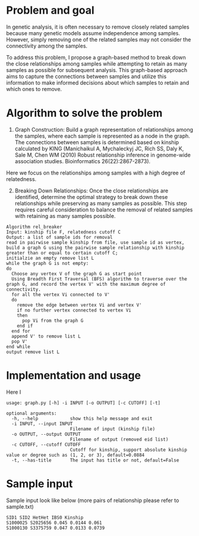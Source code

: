 # Problem and goal

In genetic analysis, it is often necessary to remove closely related samples because many genetic models assume independence among samples. However, simply removing one of the related samples may not consider the connectivity among the samples.

To address this problem, I propose a graph-based method to break down the close relationships among samples while attempting to retain as many samples as possible for subsequent analysis. This graph-based approach aims to capture the connections between samples and utilize this information to make informed decisions about which samples to retain and which ones to remove.
# Algorithm to solve the problem

1. Graph Construction: Build a graph representation of relationships among the samples, where each sample is represented as a node in the graph. The connections between samples is determined based on kinship calculated by KING (Manichaikul A, Mychaleckyj JC, Rich SS, Daly K, Sale M, Chen WM (2010) Robust relationship inference in genome-wide association studies. Bioinformatics 26(22):2867-2873). 

Here we focus on the relationships among samples with a high degree of relatedness.

2. Breaking Down Relationships: Once the close relationships are identified, determine the optimal strategy to break down these relationships while preserving as many samples as possible. This step requires careful consideration to balance the removal of related samples with retaining as many samples possible.

```
Algorithm rel_breaker
Input: kinship file F, relatedness cutoff C
Output: a list of sample ids for removal
read in pairwise sample kinship from file, use sample id as vertex, build a graph G using the pairwise sample relationship with kinship greater than or equal to certain cutoff C;
initialzie an empty remove list L
while the graph G is not empty:
do
  Choose any vertex V of the graph G as start point
  Using Breadth First Traversal (BFS) algorithm to traverse over the graph G, and record the vertex V' with the maximum degree of connectivity.
  for all the vertex Vi connected to V'
  do 
    remove the edge between vertex Vi and vertex V'
    if no further vertex connected to vertex Vi
    then
      pop Vi from the graph G
    end if
  end for
  append V' to remove list L
  pop V'
end while
output remove list L
```

# Implementation and usage

Here I 
```
usage: graph.py [-h] -i INPUT [-o OUTPUT] [-c CUTOFF] [-t]

optional arguments:
  -h, --help            show this help message and exit
  -i INPUT, --input INPUT
                        Filename of input (kinship file)
  -o OUTPUT, --output OUTPUT
                        Filename of output (removed eid list)
  -c CUTOFF, --cutoff CUTOFF
                        Cutoff for kinship, support absolute kinship value or degree such as (1, 2, or 3), default=0.0884
  -t, --has-title       The input has title or not, default=False
```

# Sample input
Sample input look like below (more pairs of relationship please refer to sample.txt)
```
SID1 SID2 HetHet IBS0 Kinship
S1000025 S2025656 0.045 0.0144 0.061
S1000130 S3375759 0.047 0.0133 0.0739
```
